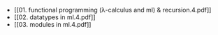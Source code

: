 - [[01. functional programming (λ-calculus and ml) & recursion.4.pdf]]
- [[02. datatypes in ml.4.pdf]]
- [[03. modules in ml.4.pdf]]